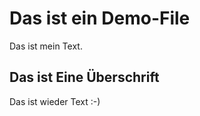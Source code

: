 <h1>Das ist ein Demo-File</h1>
Das ist mein Text.

<h2>Das ist Eine Überschrift</h2>
Das ist wieder Text :-)


